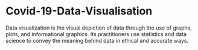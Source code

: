 # Covid-19-Data-Visualisation

Data visualization is the visual depiction of data through the use of graphs, plots, and informational graphics. Its practitioners use statistics and data science to convey the meaning behind data in ethical and accurate ways.

